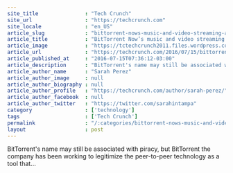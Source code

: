 ```yaml
---
site_title               : "Tech Crunch"
site_url                 : "https://techcrunch.com"
site_locale              : "en_US"
article_slug             : "bittorrent-nows-music-and-video-streaming-app-comes-to-ios-apple-tv"
article_title            : "BitTorrent Now’s music and video streaming app comes to iOS, Apple TV"
article_image            : "https://tctechcrunch2011.files.wordpress.com/2016/07/grid-1-940x477.jpg?w=764&h=400&crop=1"
article_url              : "https://techcrunch.com/2016/07/15/bittorrent-nows-music-and-video-streaming-app-comes-to-ios-apple-tv/"
article_published_at     : "2016-07-15T07:36:12-03:00"
article_description      : "BitTorrent's name may still be associated with piracy, but BitTorrent the company has been working to legitimize the peer-to-peer technology as a tool that..."
article_author_name      : "Sarah Perez"
article_author_image     : null
article_author_biography : null
article_author_profile   : "https://techcrunch.com/author/sarah-perez/"
article_author_facebook  : null
article_author_twitter   : "https://twitter.com/sarahintampa"
category                 : ['technology']
tags                     : ['Tech Crunch']
permalink                : "/:categories/bittorrent-nows-music-and-video-streaming-app-comes-to-ios-apple-tv/"
layout                   : post
---
```


BitTorrent's name may still be associated with piracy, but BitTorrent the company has been working to legitimize the peer-to-peer technology as a tool that...

